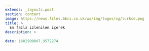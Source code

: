 ```yaml
--- 
extends: _layouts.post 
section: content 
image: https://news.files.bbci.co.uk/ws/img/logos/og/turkce.png 
title: > 
  En fazla izlenilen içerek 
description: > 
   
date: 1602909807.0572274 
--- 
```

